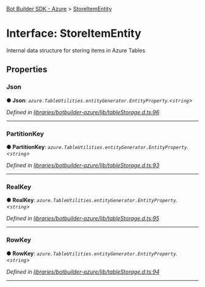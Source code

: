[Bot Builder SDK - Azure](../README.md) > [StoreItemEntity](../interfaces/botbuilder_azure.storeitementity.md)



# Interface: StoreItemEntity


Internal data structure for storing items in Azure Tables


## Properties
<a id="json"></a>

###  Json

**●  Json**:  *`azure.TableUtilities.entityGenerator.EntityProperty`.<`string`>* 

*Defined in [libraries/botbuilder-azure/lib/tableStorage.d.ts:96](https://github.com/Microsoft/BotBuilder-JS/blob/ecd39de/libraries/botbuilder-azure/lib/tableStorage.d.ts#L96)*





___

<a id="partitionkey"></a>

###  PartitionKey

**●  PartitionKey**:  *`azure.TableUtilities.entityGenerator.EntityProperty`.<`string`>* 

*Defined in [libraries/botbuilder-azure/lib/tableStorage.d.ts:93](https://github.com/Microsoft/BotBuilder-JS/blob/ecd39de/libraries/botbuilder-azure/lib/tableStorage.d.ts#L93)*





___

<a id="realkey"></a>

###  RealKey

**●  RealKey**:  *`azure.TableUtilities.entityGenerator.EntityProperty`.<`string`>* 

*Defined in [libraries/botbuilder-azure/lib/tableStorage.d.ts:95](https://github.com/Microsoft/BotBuilder-JS/blob/ecd39de/libraries/botbuilder-azure/lib/tableStorage.d.ts#L95)*





___

<a id="rowkey"></a>

###  RowKey

**●  RowKey**:  *`azure.TableUtilities.entityGenerator.EntityProperty`.<`string`>* 

*Defined in [libraries/botbuilder-azure/lib/tableStorage.d.ts:94](https://github.com/Microsoft/BotBuilder-JS/blob/ecd39de/libraries/botbuilder-azure/lib/tableStorage.d.ts#L94)*





___


